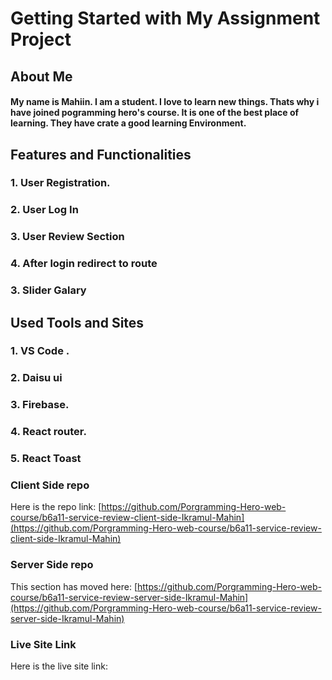 # Getting Started with My Assignment Project

## About Me
#### My name is Mahiin. I am a student. I love to learn new things. Thats why i have joined pogramming hero's course. It is one of the best place of learning. They have crate a good learning Environment.

## Features and Functionalities 
### 1. User Registration.
### 2. User Log In 
### 3. User Review Section 
### 4. After login redirect to route
### 3. Slider Galary

## Used Tools and Sites 
### 1. VS Code .
### 2. Daisu ui
### 3. Firebase.
### 4. React router.
### 5. React Toast





### Client Side repo

Here is the repo link: [https://github.com/Porgramming-Hero-web-course/b6a11-service-review-client-side-Ikramul-Mahin](https://github.com/Porgramming-Hero-web-course/b6a11-service-review-client-side-Ikramul-Mahin)

### Server Side repo

This section has moved here: [https://github.com/Porgramming-Hero-web-course/b6a11-service-review-server-side-Ikramul-Mahin](https://github.com/Porgramming-Hero-web-course/b6a11-service-review-server-side-Ikramul-Mahin)

### Live Site Link

Here is the live site link:[]()

